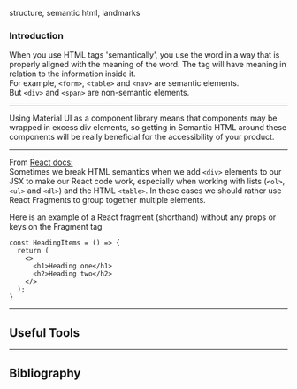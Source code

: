 structure, semantic html, landmarks

### Introduction

When you use HTML tags 'semantically', you use the word in a way that is properly aligned with the meaning of the word. The tag will have meaning in relation to the information inside it.  
For example, `<form>`, `<table>` and `<nav>` are semantic elements.  
But `<div>` and `<span>` are non-semantic elements.

---

Using Material UI as a component library means that components may be wrapped in excess div elements, so getting in Semantic HTML around these components will be really beneficial for the accessibility of your product.

---

From [React docs:](https://reactjs.org/docs/accessibility.html)  
Sometimes we break HTML semantics when we add `<div>` elements to our JSX to make our React code work, especially when working with lists (`<ol>`, `<ul>` and `<dl>`) and the HTML `<table>`. In these cases we should rather use React Fragments to group together multiple elements.

Here is an example of a React fragment (shorthand) without any props or keys on the Fragment tag

```
const HeadingItems = () => {
  return (
    <>
      <h1>Heading one</h1>
      <h2>Heading two</h2>
    </>
  );
}
```

---

## Useful Tools

---

## Bibliography
